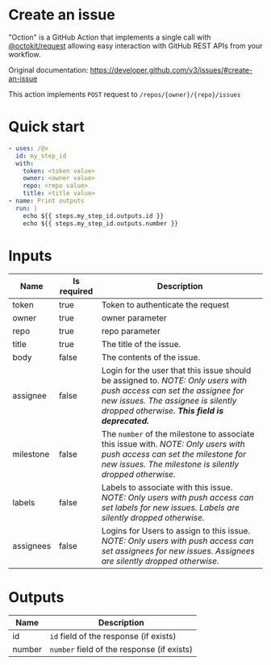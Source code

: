 # Create an issue

"Oction" is a GitHub Action that implements a single call with 
[@octokit/request](https://www.npmjs.com/package/@octokit/request)
allowing easy interaction with GitHub REST APIs from your workflow.

Original documentation: https://developer.github.com/v3/issues/#create-an-issue

This action implements `POST` request to `/repos/{owner}/{repo}/issues`


# Quick start

```yaml
- uses: /@v
  id: my_step_id
  with:
    token: <token value>
    owner: <owner value>
    repo: <repo value>
    title: <title value>
- name: Print outputs
  run: |
    echo ${{ steps.my_step_id.outputs.id }}
    echo ${{ steps.my_step_id.outputs.number }}
```


# Inputs

| Name | Is required | Description |
|---|---|---|
|token|true|Token to authenticate the request
|owner|true|owner parameter
|repo|true|repo parameter
|title|true|The title of the issue.
|body|false|The contents of the issue.
|assignee|false|Login for the user that this issue should be assigned to. _NOTE: Only users with push access can set the assignee for new issues. The assignee is silently dropped otherwise. **This field is deprecated.**_
|milestone|false|The `number` of the milestone to associate this issue with. _NOTE: Only users with push access can set the milestone for new issues. The milestone is silently dropped otherwise._
|labels|false|Labels to associate with this issue. _NOTE: Only users with push access can set labels for new issues. Labels are silently dropped otherwise._
|assignees|false|Logins for Users to assign to this issue. _NOTE: Only users with push access can set assignees for new issues. Assignees are silently dropped otherwise._

# Outputs

| Name | Description |
|---|---|
|id|`id` field of the response (if exists)|
|number|`number` field of the response (if exists)|

